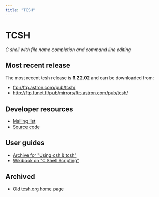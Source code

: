 ```yaml
---
title: "TCSH"
---
```


# TCSH

_C shell with file name completion and command line editing_


## Most recent release

The most recent tcsh release is **6.22.02** and can be downloaded from:

* ftp://ftp.astron.com/pub/tcsh/  
* http://ftp.funet.fi/pub/mirrors/ftp.astron.com/pub/tcsh/


## Developer resources

* [Mailing list](https://mailman.astron.com/mailman/listinfo/tcsh)
* [Source code](https://github.com/tcsh-org/tcsh)


## User guides

* [Archive for "Using csh & tcsh"](http://www.kitebird.com/csh-tcsh-book/)
* [Wikibook on "C Shell Scripting"](http://en.wikibooks.org/wiki/C_Shell_Scripting)


## Archived

* [Old tcsh.org home page](https://web.archive.org/web/20170609182511/http://www.tcsh.org/Home)
